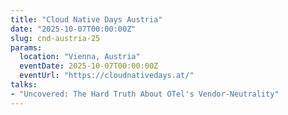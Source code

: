 ```yaml
---
title: "Cloud Native Days Austria"
date: "2025-10-07T00:00:00Z"
slug: cnd-austria-25
params:
  location: "Vienna, Austria"
  eventDate: 2025-10-07T00:00:00Z
  eventUrl: "https://cloudnativedays.at/"
talks:
- "Uncovered: The Hard Truth About OTel's Vendor-Neutrality"
---
```

